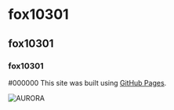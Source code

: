 # fox10301
## fox10301
### fox10301
#000000
This site was built using [GitHub Pages](https://pages.github.com/).

![AURORA](https://sun9-2.userapi.com/s/v1/ig2/eK-eMvKRnEW51h9bEFPvn_CvI0SkJV_V2dRTuU7nEXPBxmUZcAXdgkwhnySfyW2xnGMyXHOvy0sXwxM6k4YCU_-a.jpg?quality=95&as=32x48,48x72,72x108,108x162,160x240,240x360,360x540,480x720,540x810,640x960,720x1080,1080x1620,1280x1920,1440x2160,1707x2560&from=bu&cs=1440x2160)
